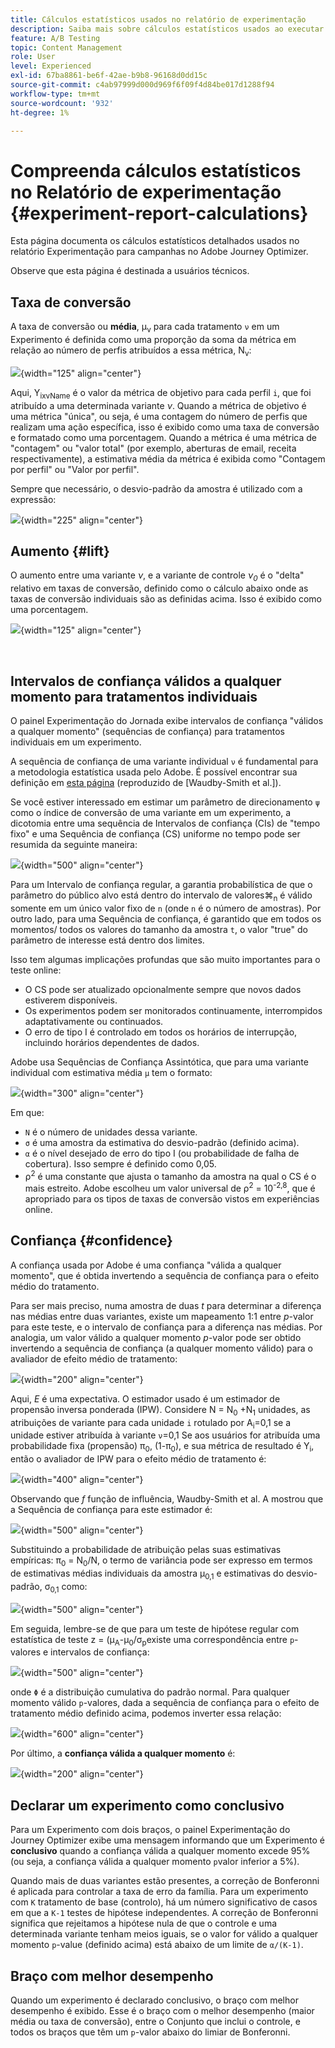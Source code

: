 ```yaml
---
title: Cálculos estatísticos usados no relatório de experimentação
description: Saiba mais sobre cálculos estatísticos usados ao executar relatórios de experimento
feature: A/B Testing
topic: Content Management
role: User
level: Experienced
exl-id: 67ba8861-be6f-42ae-b9b8-96168d0dd15c
source-git-commit: c4ab97999d000d969f6f09f4d84be017d1288f94
workflow-type: tm+mt
source-wordcount: '932'
ht-degree: 1%

---
```


# Compreenda cálculos estatísticos no Relatório de experimentação {#experiment-report-calculations}

Esta página documenta os cálculos estatísticos detalhados usados no relatório Experimentação para campanhas no Adobe Journey Optimizer.

Observe que esta página é destinada a usuários técnicos.

## Taxa de conversão

A taxa de conversão ou **média**, μ<sub>ν</sub> para cada tratamento `ν` em um Experimento é definida como uma proporção da soma da métrica em relação ao número de perfis atribuídos a essa métrica, N<sub>ν</sub>:

![](assets/statistical_1.png){width="125" align="center"}

Aqui, Y<sub>ixvName</sub> é o valor da métrica de objetivo para cada perfil `i`, que foi atribuído a uma determinada variante *ν*. Quando a métrica de objetivo é uma métrica &quot;única&quot;, ou seja, é uma contagem do número de perfis que realizam uma ação específica, isso é exibido como uma taxa de conversão e formatado como uma porcentagem. Quando a métrica é uma métrica de &quot;contagem&quot; ou &quot;valor total&quot; (por exemplo, aberturas de email, receita respectivamente), a estimativa média da métrica é exibida como &quot;Contagem por perfil&quot; ou &quot;Valor por perfil&quot;.

Sempre que necessário, o desvio-padrão da amostra é utilizado com a expressão:

![](assets/statistical_2.png){width="225" align="center"}

## Aumento {#lift}

O aumento entre uma variante  *ν*, e a variante de controle  *ν<sub>0</sub>* é o &quot;delta&quot; relativo em taxas de conversão, definido como o cálculo abaixo onde as taxas de conversão individuais são as definidas acima. Isso é exibido como uma porcentagem.

![](assets/statistical_3.png){width="125" align="center"}

</br>

## Intervalos de confiança válidos a qualquer momento para tratamentos individuais

O painel Experimentação do Jornada exibe intervalos de confiança &quot;válidos a qualquer momento&quot; (sequências de confiança) para tratamentos individuais em um experimento.

A sequência de confiança de uma variante individual `ν` é fundamental para a metodologia estatística usada pelo Adobe. É possível encontrar sua definição em [esta página](https://doi.org/10.48550/arXiv.2103.06476) (reproduzido de [Waudby-Smith et al.]).

Se você estiver interessado em estimar um parâmetro de direcionamento `ψ` como o índice de conversão de uma variante em um experimento, a dicotomia entre uma sequência de Intervalos de confiança (CIs) de &quot;tempo fixo&quot; e uma Sequência de confiança (CS) uniforme no tempo pode ser resumida da seguinte maneira:

![](assets/statistical_4.png){width="500" align="center"}

Para um Intervalo de confiança regular, a garantia probabilística de que o parâmetro do público alvo está dentro do intervalo de valores⌘<sub>n</sub> é válido somente em um único valor fixo de `n` (onde `n` é o número de amostras). Por outro lado, para uma Sequência de confiança, é garantido que em todos os momentos/ todos os valores do tamanho da amostra `t`, o valor &quot;true&quot; do parâmetro de interesse está dentro dos limites.

Isso tem algumas implicações profundas que são muito importantes para o teste online:

* O CS pode ser atualizado opcionalmente sempre que novos dados estiverem disponíveis.
* Os experimentos podem ser monitorados continuamente, interrompidos adaptativamente ou continuados.
* O erro de tipo I é controlado em todos os horários de interrupção, incluindo horários dependentes de dados.

Adobe usa Sequências de Confiança Assintótica, que para uma variante individual com estimativa média `μ` tem o formato:

![](assets/statistical_5.png){width="300" align="center"}

Em que:

* `N` é o número de unidades dessa variante.
* `σ` é uma amostra da estimativa do desvio-padrão (definido acima).
* `α` é o nível desejado de erro do tipo I (ou probabilidade de falha de cobertura). Isso sempre é definido como 0,05.
* ρ<sup>2</sup> é uma constante que ajusta o tamanho da amostra na qual o CS é o mais estreito. Adobe escolheu um valor universal de ρ<sup>2</sup> = 10<sup>-2,8</sup>, que é apropriado para os tipos de taxas de conversão vistos em experiências online.

## Confiança {#confidence}

A confiança usada por Adobe é uma confiança &quot;válida a qualquer momento&quot;, que é obtida invertendo a sequência de confiança para o efeito médio do tratamento.

Para ser mais preciso, numa amostra de duas *t* para determinar a diferença nas médias entre duas variantes, existe um mapeamento 1:1 entre *p*-valor para este teste, e o intervalo de confiança para a diferença nas médias. Por analogia, um valor válido a qualquer momento *p*-valor pode ser obtido invertendo a sequência de confiança (a qualquer momento válido) para o avaliador de efeito médio de tratamento:

![](assets/statistical_6.png){width="200" align="center"}

Aqui, *E* é uma expectativa. O estimador usado é um estimador de propensão inversa ponderada (IPW). Considere N = N<sub>0</sub> +N<sub>1</sub> unidades, as atribuições de variante para cada unidade `i` rotulado por A<sub>i</sub>=0,1 se a unidade estiver atribuída à variante `ν`=0,1 Se aos usuários for atribuída uma probabilidade fixa (propensão) π<sub>0</sub>, (1-π<sub>0</sub>), e sua métrica de resultado é Y<sub>i</sub>, então o avaliador de IPW para o efeito médio de tratamento é:

![](assets/statistical_12.png){width="400" align="center"}

Observando que *f* função de influência, Waudby-Smith et al. A mostrou que a Sequência de confiança para este estimador é:

![](assets/statistical_7.png){width="500" align="center"}

Substituindo a probabilidade de atribuição pelas suas estimativas empíricas: π<sub>0</sub> = N<sub>0</sub>/N, o termo de variância pode ser expresso em termos de estimativas médias individuais da amostra μ<sub>0,1</sub> e estimativas do desvio-padrão, σ<sub>0,1</sub> como:

![](assets/statistical_8.png){width="500" align="center"}

Em seguida, lembre-se de que para um teste de hipótese regular com estatística de teste z = (μ<sub>A</sub>-μ<sub>0</sub>/σ<sub>p</sub>existe uma correspondência entre `p`-valores e intervalos de confiança:

![](assets/statistical_9.png){width="500" align="center"}

onde `Φ` é a distribuição cumulativa do padrão normal. Para qualquer momento válido `p`-valores, dada a sequência de confiança para o efeito de tratamento médio definido acima, podemos inverter essa relação:

![](assets/statistical_10.png){width="600" align="center"}

Por último, a **confiança válida a qualquer momento** é:

![](assets/statistical_11.png){width="200" align="center"}

## Declarar um experimento como conclusivo

Para um Experimento com dois braços, o painel Experimentação do Journey Optimizer exibe uma mensagem informando que um Experimento é **conclusivo** quando a confiança válida a qualquer momento excede 95% (ou seja, a confiança válida a qualquer momento `p`valor inferior a 5%).

Quando mais de duas variantes estão presentes, a correção de Bonferonni é aplicada para controlar a taxa de erro da família. Para um experimento com `K` tratamento de base (controlo), há um número significativo de casos em que a `K-1` testes de hipótese independentes. A correção de Bonferonni significa que rejeitamos a hipótese nula de que o controle e uma determinada variante tenham meios iguais, se o valor for válido a qualquer momento `p`-value (definido acima) está abaixo de um limite de `α/(K-1)`.

## Braço com melhor desempenho

Quando um experimento é declarado conclusivo, o braço com melhor desempenho é exibido. Esse é o braço com o melhor desempenho (maior média ou taxa de conversão), entre o Conjunto que inclui o controle, e todos os braços que têm um `p`-valor abaixo do limiar de Bonferonni.
